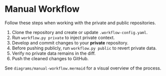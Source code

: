# Manual Workflow

Follow these steps when working with the private and public repositories.

1. Clone the repository and create or update `.workflow-config.yaml`.
2. Run `workflow.py private` to inject private context.
3. Develop and commit changes to your **private** repository.
4. Before pushing publicly, run `workflow.py public` to revert private data.
5. Verify no private data remains in the diff.
6. Push the cleaned changes to GitHub.

See `diagrams/manual-workflow.mermaid` for a visual overview of the process.
